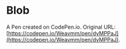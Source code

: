 # Blob

A Pen created on CodePen.io. Original URL: [https://codepen.io/Weavmm/pen/dyMPPaJ](https://codepen.io/Weavmm/pen/dyMPPaJ).


